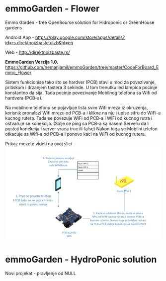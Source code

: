# emmoGarden - Flower
Emmo Garden - free OpenSourse solution for Hidroponic or GreenHouse gardens

Android App - https://play.google.com/store/apps/details?id=rs.direktnoizbaste.dizb&hl=en

Web  - http://direktnoizbaste.rs/
 

**EmmoGarden Verzija 1.0.**
https://github.com/nemanjamil/emmoGarden/tree/master/CodeForBoard_Emmo_Flower

Sistem funkcionise tako sto se hardver (PCB) stavi u mod za povezivanje, pritiskom i drzanjem tastera 3 sekinde. 
U tom trenutku led lampica pocinje konstantno da sija. 
Tada pocinje povezivanje Mobilnog telefona sa Wifi od hardvera (PCB-a).  

Na mobilnom telefonu se pojavljuje lista svim Wifi mreza iz okruzenja, korisnik pronalazi Wifi mrezu od PCB-a i klikne na nju i upise sifru do WiFi-a kucnog rutera.
Tada se povezuje WiFi od PCB-a i WiFi od kucnog rutra i ostvaruje se konekcija. (Salje se ping sa PCB-a ka nasem Serveru da li postoji konekcija i server vraca true ili false)
Nakon toga se Mobilni telefon otkacuje sa Wifi-a od PCB-a i ponovo kaci na WiFi od kucnog rutera.

Prikaz mozete videti na ovoj slici - 
![Prikaz povezivanja](https://github.com/nemanjamil/emmoGarden/blob/master/CodeForBoard_Emmo_Flower/pictures/povezivanje.PNG)



# emmoGarden - HydroPonic solution

Novi projekat - pravljenje od NULL

